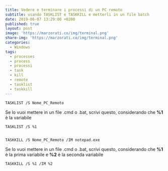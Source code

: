 ```yaml
---
title: Vedere e terminare i processi di un PC remoto
subtitle: usando TASKLIST e TASKKILL e metterli in un file batch
date: 2019-06-07 13:29:00 +0200
published: true
layout: post
image: 'https://marzorati.co/img/terminal.png'
share-img: 'https://marzorati.co/img/terminal.png'
categories:
  - Windows
tags:
  - processes
  - process
  - processi
  - task
  - kill
  - remote
  - tasklist
  - taskkill
---
```


	TASKLIST /S Nome_PC_Remoto
	
Se lo vuoi mettere in un file .cmd o .bat, scrivi questo, considerando che **%1** è la variabile

	TASKLIST /S %1


	TASKKILL /S Nome_PC_Remoto /IM notepad.exe

Se lo vuoi mettere in un file .cmd o .bat, scrivi questo, considerando che **%1** è la prima variabile e **%2** è la seconda variabile

	TASKKILL /S %1 /IM %2

